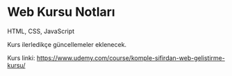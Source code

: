 # Web Kursu Notları
HTML, CSS, JavaScript

Kurs ilerledikçe güncellemeler eklenecek.

Kurs linki:
https://www.udemy.com/course/komple-sifirdan-web-gelistirme-kursu/
